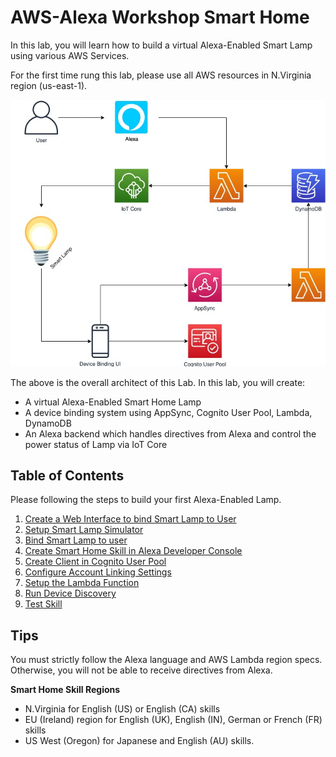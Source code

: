 # AWS-Alexa Workshop Smart Home
In this lab, you will learn how to build a virtual Alexa-Enabled
Smart Lamp using various AWS Services.

For the first time rung this lab, please use all AWS resources in 
N.Virginia region (us-east-1).

![](docs/assets/alexa-workshop-arch.jpg)

The above is the overall architect of this Lab. In this lab, you will create:

* A virtual Alexa-Enabled Smart Home Lamp
* A device binding system using AppSync, Cognito User Pool, Lambda, DynamoDB
* An Alexa backend which handles directives from Alexa and control the power status 
of Lamp via IoT Core

## Table of Contents

Please following the steps to build your first Alexa-Enabled Lamp.

1. [Create a Web Interface to bind Smart Lamp to User](https://github.com/lab798/aws-alexa-workshop-ui)
1. [Setup Smart Lamp Simulator](https://github.com/lab798/aws-alexa-workshop-smarthome-lamp)
1. [Bind Smart Lamp to user](docs/bind-device.md)
1. [Create Smart Home Skill in Alexa Developer Console](docs/create-skill.md)
1. [Create Client in Cognito User Pool](docs/create-cup-client.md)
1. [Configure Account Linking Settings](docs/account-linking.md)
1. [Setup the Lambda Function](docs/create-lambda.md)
1. [Run Device Discovery](docs/device-discovery.md)
1. [Test Skill](docs/test-skill.md)


## Tips

You must strictly follow the Alexa language and AWS Lambda region specs. Otherwise,
you will not be able to receive directives from Alexa. 

**Smart Home Skill Regions**
* N.Virginia for English (US) or English (CA) skills
* EU (Ireland) region for English (UK), English (IN), German or French (FR) skills
* US West (Oregon) for Japanese and English (AU) skills.